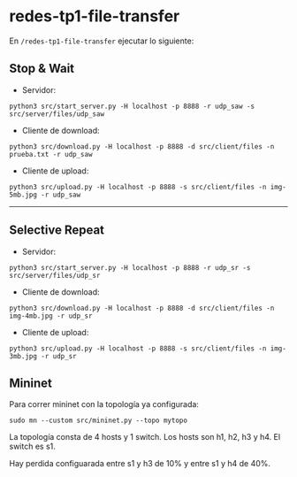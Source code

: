 # redes-tp1-file-transfer
En `/redes-tp1-file-transfer` ejecutar lo siguiente:

## Stop & Wait
- Servidor:
```
python3 src/start_server.py -H localhost -p 8888 -r udp_saw -s src/server/files/udp_saw
```

- Cliente de download:
```
python3 src/download.py -H localhost -p 8888 -d src/client/files -n prueba.txt -r udp_saw
```

- Cliente de upload:
```
python3 src/upload.py -H localhost -p 8888 -s src/client/files -n img-5mb.jpg -r udp_saw
```

---

## Selective Repeat
- Servidor:
```
python3 src/start_server.py -H localhost -p 8888 -r udp_sr -s src/server/files/udp_sr
```

- Cliente de download:
```
python3 src/download.py -H localhost -p 8888 -d src/client/files -n img-4mb.jpg -r udp_sr
```

- Cliente de upload:
```
python3 src/upload.py -H localhost -p 8888 -s src/client/files -n img-3mb.jpg -r udp_sr
```

## Mininet
Para correr mininet con la topología ya configurada:

```
sudo mn --custom src/mininet.py --topo mytopo
```

La topología consta de 4 hosts y 1 switch. Los hosts son h1, h2, h3 y h4. El switch es s1.

Hay perdida configuarada entre s1 y h3 de 10% y entre s1 y h4 de 40%.
